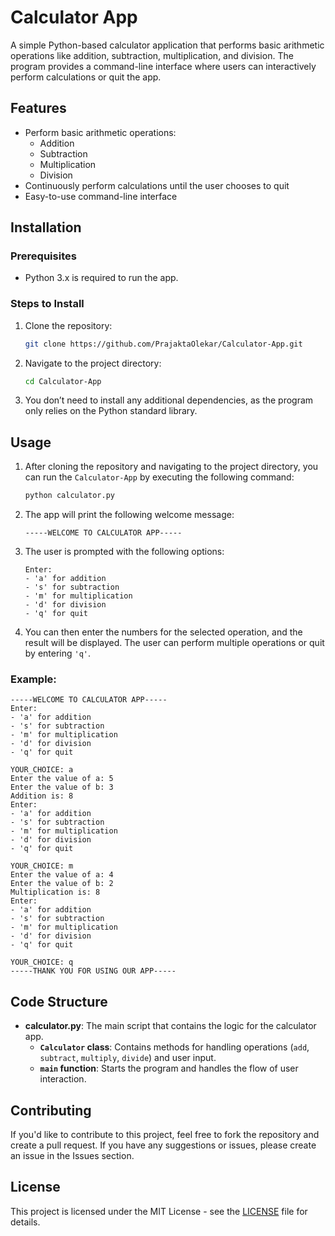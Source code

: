 # Calculator App

A simple Python-based calculator application that performs basic arithmetic operations like addition, subtraction, multiplication, and division. The program provides a command-line interface where users can interactively perform calculations or quit the app.

## Features

- Perform basic arithmetic operations:
  - Addition
  - Subtraction
  - Multiplication
  - Division
- Continuously perform calculations until the user chooses to quit
- Easy-to-use command-line interface

## Installation

### Prerequisites
- Python 3.x is required to run the app.

### Steps to Install

1. Clone the repository:
   ```bash
   git clone https://github.com/PrajaktaOlekar/Calculator-App.git
   ```

2. Navigate to the project directory:
   ```bash
   cd Calculator-App
   ```

3. You don’t need to install any additional dependencies, as the program only relies on the Python standard library.

## Usage

1. After cloning the repository and navigating to the project directory, you can run the `Calculator-App` by executing the following command:
   ```bash
   python calculator.py
   ```

2. The app will print the following welcome message:
   ```
   -----WELCOME TO CALCULATOR APP-----
   ```

3. The user is prompted with the following options:
   ```
   Enter:
   - 'a' for addition
   - 's' for subtraction
   - 'm' for multiplication
   - 'd' for division
   - 'q' for quit
   ```

4. You can then enter the numbers for the selected operation, and the result will be displayed. The user can perform multiple operations or quit by entering `'q'`.

### Example:

```
-----WELCOME TO CALCULATOR APP-----
Enter:
- 'a' for addition
- 's' for subtraction
- 'm' for multiplication
- 'd' for division
- 'q' for quit

YOUR_CHOICE: a
Enter the value of a: 5
Enter the value of b: 3
Addition is: 8
Enter:
- 'a' for addition
- 's' for subtraction
- 'm' for multiplication
- 'd' for division
- 'q' for quit

YOUR_CHOICE: m
Enter the value of a: 4
Enter the value of b: 2
Multiplication is: 8
Enter:
- 'a' for addition
- 's' for subtraction
- 'm' for multiplication
- 'd' for division
- 'q' for quit

YOUR_CHOICE: q
-----THANK YOU FOR USING OUR APP-----
```

## Code Structure

- **calculator.py**: The main script that contains the logic for the calculator app.
  - **`Calculator` class**: Contains methods for handling operations (`add`, `subtract`, `multiply`, `divide`) and user input.
  - **`main` function**: Starts the program and handles the flow of user interaction.

## Contributing

If you'd like to contribute to this project, feel free to fork the repository and create a pull request. If you have any suggestions or issues, please create an issue in the Issues section.

## License

This project is licensed under the MIT License - see the [LICENSE](LICENSE) file for details.

